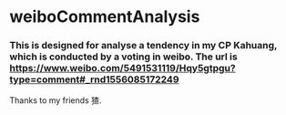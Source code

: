 # weiboCommentAnalysis

### This is designed for analyse a tendency in my CP Kahuang, which is conducted by a voting in weibo. The url is https://www.weibo.com/5491531119/Hqy5gtpgu?type=comment#_rnd1556085172249

Thanks to my friends 猹. 
